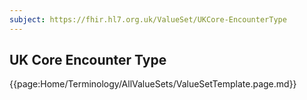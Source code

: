 ```yaml
---
subject: https://fhir.hl7.org.uk/ValueSet/UKCore-EncounterType
---
```

## UK Core Encounter Type

{{page:Home/Terminology/AllValueSets/ValueSetTemplate.page.md}}